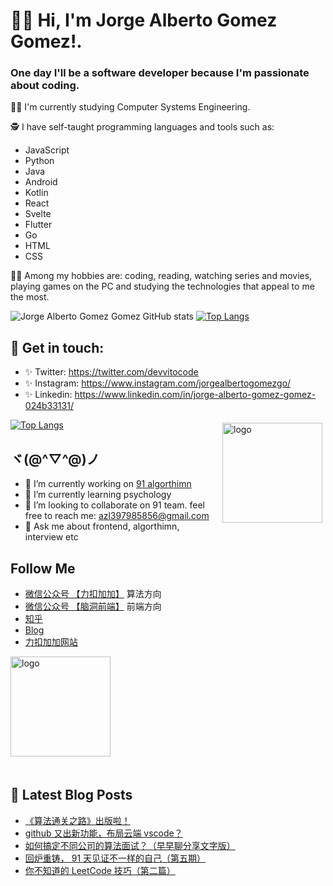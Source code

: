 # 👋🏼 Hi, I'm Jorge Alberto Gomez Gomez!.

###  One day I'll be a software developer because I'm passionate about coding.

💪🏼 I'm currently studying Computer Systems Engineering.

🕵 I have self-taught programming languages and tools such as: 
* JavaScript
* Python
* Java
* Android
* Kotlin
* React
* Svelte
* Flutter
* Go
* HTML                 
* CSS

👩🏻 Among my hobbies are: coding, reading, watching series and movies, playing games on the PC and studying the technologies that appeal to me the most.

![Jorge Alberto Gomez Gomez GitHub stats](https://github-readme-stats.vercel.app/api?username=jorgealbertogomezgomez77&hide=contribs,prs&theme=buefy&show_icons=true) 
[![Top Langs](https://github-readme-stats.vercel.app/api/top-langs/?username=jorgealbertogomezgomez77&layout=compact&theme=buefy)](https://github.com/jorgealbertogomezgomez77/github-readme-stats)

## 🖤 Get in touch: 
* ✨ Twitter: https://twitter.com/devvitocode
* ✨ Instagram: https://www.instagram.com/jorgealbertogomezgo/
* ✨ Linkedin: https://www.linkedin.com/in/jorge-alberto-gomez-gomez-024b33131/

<img src="https://github-readme-stats.vercel.app/api?username=jorgealbertogomezgomez77&show_icons=true" alt="logo" height="160" align="right" style="margin: 5px; margin-bottom: 20px;" />

[![Top Langs](https://github-readme-stats.vercel.app/api/top-langs/?username=jorgealbertogomezgomez77)](https://github.com/jorgealbertogomezgomez77/leetcode)

## ヾ(@^▽^@)ノ

- 🔭 I’m currently working on  [91 algorthimn](https://lucifer.ren/blog/2020/10/19/91-algo-2/)
- 🌱 I’m currently learning psychology
- 👯 I’m looking to collaborate on 91 team. feel free to reach me: azl397985856@gmail.com
- 💬 Ask me about frontend, algorthimn, interview etc

##  Follow Me

- [微信公众号 【力扣加加】](https://tva1.sinaimg.cn/large/007S8ZIlly1gfcuzagjalj30p00dwabs.jpg) 算法方向
- [微信公众号 【脑洞前端】](https://tva1.sinaimg.cn/large/007S8ZIlly1gfxro1x125j30oz0dw43s.jpg) 前端方向
- [知乎](https://www.zhihu.com/people/lu-xiao-13-70)
- [Blog](https://lucifer.ren/blog/)
- [力扣加加网站](http://leetcode-solution.cn/) 

<img src="https://github-profile-trophy.vercel.app/?username=azl397985856&theme=flat&column=7" alt="logo" height="160" align="center" style="margin: auto; margin-bottom: 20px;" />

## 📕 Latest Blog Posts

<!-- BLOG-POST-LIST:START -->
- [《算法通关之路》出版啦！](https://lucifer.ren/blog/2021/09/04/leetcode-solution-book/)
- [github 又出新功能，布局云端 vscode？](https://lucifer.ren/blog/2021/09/02/vscode-dev-codespaces/)
- [如何搞定不同公司的算法面试？（早早聊分享文字版）](https://lucifer.ren/blog/2021/09/02/zaozaoliao/)
- [回炉重铸， 91 天见证不一样的自己（第五期）](https://lucifer.ren/blog/2021/08/21/91algo-5/)
- [你不知道的 LeetCode 技巧（第二篇）](https://lucifer.ren/blog/2021/08/17/ydk-leetcode-2/)
<!-- BLOG-POST-LIST:END -->
